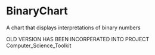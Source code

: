 # BinaryChart
A chart that displays interpretations of binary numbers

OLD VERSION HAS BEEN INCORPERATED INTO PROJECT Computer_Science_Toolkit
